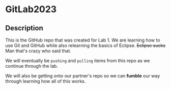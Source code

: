 # GitLab2023
## Description
This is the GitHub repo that was created for Lab 1. We are learning how to use Git and GitHub while also relearning the basics of Eclipse.
~~Eclipse sucks~~ Man that's crazy who said that.

We will eventually be `pushing` and `pulling` items from this repo as we continue through the lab.

We will also be getting onto our partner's repo so we can **fumble** our way through learning how all of this works.
